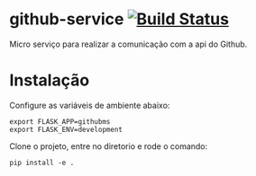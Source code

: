# github-service [![Build Status](https://travis-ci.org/asleao/github-service.svg?branch=master)](https://travis-ci.org/asleao/github-service)
Micro serviço para realizar a comunicação com a api do Github.

# Instalação

Configure as variáveis de ambiente abaixo:

    export FLASK_APP=githubms
    export FLASK_ENV=development

Clone o projeto, entre no diretorio e rode o comando:

    pip install -e . 